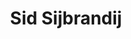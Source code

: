 ---
avatar: /images/people/sid.jpg
avatar_small: /images/people/sid_small.jpg
bio: Co-founder and CEO of GitLab. I like innovative projects and passionate people.
  Into Git, Rails, Ruby, remote work & macro economics.
homepage: http://about.gitlab.com
instagram: null
linkedin: null
title: Sid Sijbrandij
twitter: https://x.com/sytses
type: guest
username: sid
youtube: null
---